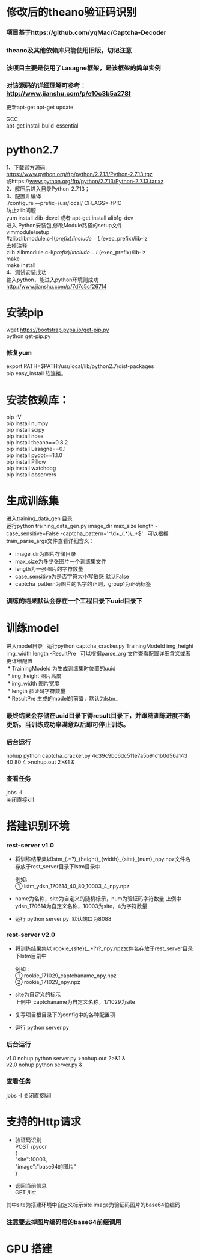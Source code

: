 # 修改后的theano验证码识别   
### 项目基于https://github.com/yqMac/Captcha-Decoder   
### theano及其他依赖库只能使用旧版，切记注意    
### 该项目主要是使用了Lasagne框架，是该框架的简单实例   
### 对该源码的详细理解可参考：http://www.jianshu.com/p/e10c3b5a278f   

更新apt-get
apt-get update   
  

GCC  
apt-get install build-essential  


# python2.7
1、下载官方源码:   
https://www.python.org/ftp/python/2.7.13/Python-2.7.13.tgz  
或https://www.python.org/ftp/python/2.7.13/Python-2.7.13.tar.xz  
2、解压后进入目录Python-2.7.13；  
3、配置并编译  
./configure —prefix=/usr/local/  CFLAGS=-fPIC  
防止zlib问题  
yum install zlib-devel 或者 apt-get install alib1g-dev  
进入 Python安装包,修改Module路径的setup文件    
vimmodule/setup    
#zlibzlibmodule.c-I$(prefix)/include-L$(exec_prefix)/lib-lz  
去掉注释   
zlib zlibmodule.c-I$(prefix)/include-L$(exec\_prefix)/lib-lz   
make   
make install  
4、测试安装成功  
输入python，能进入python环境则成功  
  http://www.jianshu.com/p/7d7c5cf267f4
  
  
# 安装pip  
wget https://bootstrap.pypa.io/get-pip.py   
python get-pip.py  

### 修复yum  
export PATH=$PATH:/usr/local/lib/python2.7/dist-packages  
pip easy_install 软连接。  
# 安装依赖库：  
pip -V  
pip install numpy  
pip install scipy  
pip install nose  
pip install theano==0.8.2  
pip install Lasagne==0.1  
pip install pydot==1.1.0  
pip install Pillow  
pip install watchdog  
pip install observers  

  
# 生成训练集
进入training_data_gen 目录  
运行python training_data\_gen.py image\_dir max\_size length -case\_sensitive=False -captcha\_pattern='^\d+\_(.*)\\..+$'  
可以根据train\_parse\_args文件查看详细含义：  
  * image\_dir为图片存储目录  
  * max\_size为多少张图片一个训练集文件  
  * length为一张图片的字符数量  
  * case\_sensitive为是否字符大小写敏感 默认False
  * captcha\_pattern为图片的名字的正则，group1为正确标签

### 训练的结果默认会存在一个工程目录下uuid目录下 ###

# 训练model
进入model目录  
运行python  captcha_cracker.py TrainingModeId img\_height img\_width length -ResultPre  
可以根据parse\_arg 文件查看配置详细含义或者更详细配置  
  * TrainingModeId 为生成训练集时位置的uuid  
  * img\_height 图片高度  
  * img\_width 图片宽度  
  * length 验证码字符数量  
  * ResultPre 生成的model的前缀，默认为lstm_  
### 最终结果会存储在uuid目录下得result目录下，并跟随训练进度不断更新。当训练成功率满意以后即可停止训练。
### 后台运行
nohup python captcha_cracker.py 4c39c9bc6dc511e7a5b91c1b0d56a143 40 80 4 >nohup.out 2>&1 &  
### 查看任务  
jobs -l  
关闭直接kill  


# 搭建识别环境
### rest-server v1.0
 * 将训练结果集以lstm_(.*?)\_{height}\_{width}\_{site}\_{num}\_npy.npz文件名存放于rest_server目录下lstm目录中

   例如:  
   ① lstm\_ydsn\_170614\_40\_80\_10003\_4_npy.npz  
 * name为名称，site为自定义的随机标示，num为验证码字符数量
 上例中ydsn\_170614为自定义名称，10003为site，4为字符数量
 * 运行 python server.py  默认端口为8088

### rest-server v2.0  
 * 将训练结果集以 rookie\_{site}(_.\*?)?\_npy.npz文件名存放于rest_server目录下lstm目录中  

   例如 :  
   ① rookie\_171029\_captchaname\_npy.npz  
   ② rookie\_171029\_npy.npz  
 * site为自定义的标示  
 上例中_captchaname为自定义名称，171029为site  
 * 复写项目根目录下的config中的各种配置项  
 * 运行 python server.py  

### 后台运行  
v1.0 nohup python server.py >nohup.out 2>&1 &  
v2.0 nohup python server.py &  
### 查看任务  
jobs -l
关闭直接kill

# 支持的Http请求  
* 验证码识别  
POST /pyocr  
{  
    "site":10003,  
    "image":"base64的图片"  
}  

* 返回当前信息  
GET /list  

其中site为搭建环境中自定义标示site
image为验证码图片的base64位编码  
### 注意要去掉图片编码后的base64前缀调用
  
# GPU 搭建

  
  
